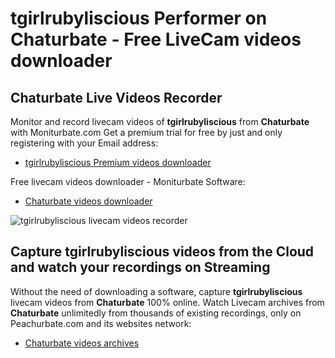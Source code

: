 # tgirlrubyliscious Performer on Chaturbate - Free LiveCam videos downloader

## Chaturbate Live Videos Recorder

Monitor and record livecam videos of **tgirlrubyliscious** from **Chaturbate** with Moniturbate.com
Get a premium trial for free by just and only registering with your Email address:
* [tgirlrubyliscious Premium videos downloader](https://moniturbate.com/request-demo-licence-key.html)

Free livecam videos downloader - Moniturbate Software:
* [Chaturbate videos downloader](https://moniturbate.com/moniturbate-download-software.html)

![tgirlrubyliscious livecam videos recorder](https://peachurnet.com/templates/moniturbate-software.png)


## Capture tgirlrubyliscious videos from the Cloud and watch your recordings on Streaming

Without the need of downloading a software, capture **tgirlrubyliscious** livecam videos from **Chaturbate** 100% online.
Watch Livecam archives from **Chaturbate** unlimitedly from thousands of existing recordings, only on Peachurbate.com and its websites network:
* [Chaturbate videos archives](https://peachurnet.com/)